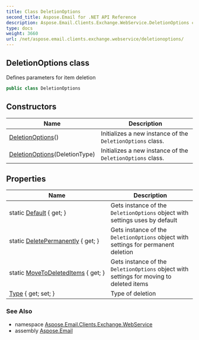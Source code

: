 ```yaml
---
title: Class DeletionOptions
second_title: Aspose.Email for .NET API Reference
description: Aspose.Email.Clients.Exchange.WebService.DeletionOptions class. Defines parameters for item deletion
type: docs
weight: 3660
url: /net/aspose.email.clients.exchange.webservice/deletionoptions/
---
```

## DeletionOptions class

Defines parameters for item deletion

```csharp
public class DeletionOptions
```

## Constructors

| Name | Description |
| --- | --- |
| [DeletionOptions](deletionoptions/#constructor)() | Initializes a new instance of the `DeletionOptions` class. |
| [DeletionOptions](deletionoptions/#constructor_1)(DeletionType) | Initializes a new instance of the `DeletionOptions` class. |

## Properties

| Name | Description |
| --- | --- |
| static [Default](../../aspose.email.clients.exchange.webservice/deletionoptions/default/) { get; } | Gets instance of the `DeletionOptions` object with settings uses by default |
| static [DeletePermanently](../../aspose.email.clients.exchange.webservice/deletionoptions/deletepermanently/) { get; } | Gets instance of the `DeletionOptions` object with settings for permanent deletion |
| static [MoveToDeletedItems](../../aspose.email.clients.exchange.webservice/deletionoptions/movetodeleteditems/) { get; } | Gets instance of the `DeletionOptions` object with settings for moving to deleted items |
| [Type](../../aspose.email.clients.exchange.webservice/deletionoptions/type/) { get; set; } | Type of deletion |

### See Also

* namespace [Aspose.Email.Clients.Exchange.WebService](../../aspose.email.clients.exchange.webservice/)
* assembly [Aspose.Email](../../)


